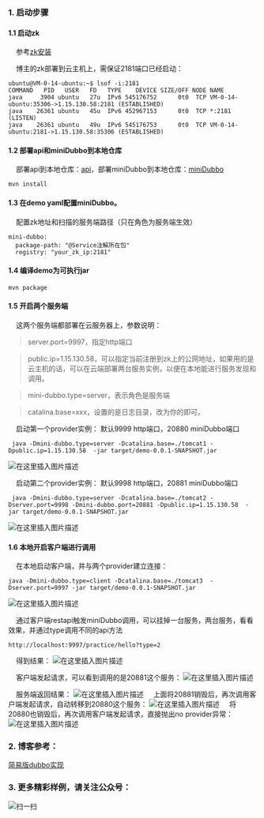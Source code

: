 ### 1. 启动步骤

#### 1.1 启动zk

&nbsp;&nbsp;&nbsp;&nbsp;参考[zk安装](https://blog.csdn.net/ac_dao_di/article/details/54882670)

&nbsp;&nbsp;&nbsp;&nbsp;博主的zk部署到云主机上，需保证2181端口已经启动：
```
ubuntu@VM-0-14-ubuntu:~$ lsof -i:2181
COMMAND   PID   USER   FD   TYPE    DEVICE SIZE/OFF NODE NAME
java     3904 ubuntu   27u  IPv6 545176752      0t0  TCP VM-0-14-ubuntu:35306->1.15.130.58:2181 (ESTABLISHED)
java    26361 ubuntu   45u  IPv6 452967153      0t0  TCP *:2181 (LISTEN)
java    26361 ubuntu   49u  IPv6 545176753      0t0  TCP VM-0-14-ubuntu:2181->1.15.130.58:35306 (ESTABLISHED)
```

#### 1.2 部署api和miniDubbo到本地仓库

&nbsp;&nbsp;&nbsp;&nbsp;部署api到本地仓库：[api](https://github.com/jessin20161124/api)，部署miniDubbo到本地仓库：[miniDubbo](https://github.com/jessin20161124/miniDubboOpen)
```
mvn install
```

#### 1.3 在demo yaml配置miniDubbo。
&nbsp;&nbsp;&nbsp;&nbsp;配置zk地址和扫描的服务端路径（只在角色为服务端生效）
```
mini-dubbo:
  package-path: "@Service注解所在包"
  registry: "your_zk_ip:2181"
```

#### 1.4 编译demo为可执行jar
```
mvn package
```

#### 1.5 开启两个服务端

&nbsp;&nbsp;&nbsp;&nbsp;这两个服务端都部署在云服务器上，参数说明：
> server.port=9997，指定http端口

> public.ip=1.15.130.58，可以指定当前注册到zk上的公网地址，如果用的是云主机的话，可以在云端部署两台服务实例，以便在本地能进行服务发现和调用。

> mini-dubbo.type=server，表示角色是服务端

> catalina.base=xxx，设置的是日志目录，改为你的即可。

&nbsp;&nbsp;&nbsp;&nbsp;启动第一个provider实例： 默认9999 http端口，20880 miniDubbo端口
```
 java -Dmini-dubbo.type=server -Dcatalina.base=./tomcat1 -Dpublic.ip=1.15.130.58  -jar target/demo-0.0.1-SNAPSHOT.jar
```
![在这里插入图片描述](https://img-blog.csdnimg.cn/77d06b23dcbe40d4b6ba62a7a27afecb.png?x-oss-process=image/watermark,type_ZHJvaWRzYW5zZmFsbGJhY2s,shadow_50,text_Q1NETiBAYWNfZGFvX2Rp,size_20,color_FFFFFF,t_70,g_se,x_16#pic_center)

&nbsp;&nbsp;&nbsp;&nbsp;启动第二个provider实例：  默认9998 http端口，20881 miniDubbo端口


```
 java -Dmini-dubbo.type=server -Dcatalina.base=./tomcat2 -Dserver.port=9998 -Dmini-dubbo.port=20881 -Dpublic.ip=1.15.130.58  -jar target/demo-0.0.1-SNAPSHOT.jar
```
![在这里插入图片描述](https://img-blog.csdnimg.cn/654dee79e2fc498189fda23acc08a0ef.png?x-oss-process=image/watermark,type_ZHJvaWRzYW5zZmFsbGJhY2s,shadow_50,text_Q1NETiBAYWNfZGFvX2Rp,size_20,color_FFFFFF,t_70,g_se,x_16#pic_center)


#### 1.6 本地开启客户端进行调用
&nbsp;&nbsp;&nbsp;&nbsp;在本地启动客户端，并与两个provider建立连接：
```
java -Dmini-dubbo.type=client -Dcatalina.base=./tomcat3  -Dserver.port=9997 -jar target/demo-0.0.1-SNAPSHOT.jar
```
![在这里插入图片描述](https://img-blog.csdnimg.cn/e0ab1506e7294c6dba171134664b7544.png?x-oss-process=image/watermark,type_ZHJvaWRzYW5zZmFsbGJhY2s,shadow_50,text_Q1NETiBAYWNfZGFvX2Rp,size_20,color_FFFFFF,t_70,g_se,x_16#pic_center)


&nbsp;&nbsp;&nbsp;&nbsp;通过客户端restapi触发miniDubbo调用，可以挂掉一台服务，两台服务，看看效果，并通过type调用不同的api方法
```
http://localhost:9997/practice/hello?type=2
```

&nbsp;&nbsp;&nbsp;&nbsp;得到结果：
![在这里插入图片描述](https://img-blog.csdnimg.cn/f00c2dd75f354a39b0b85915a3dbbd4a.png?x-oss-process=image/watermark,type_ZHJvaWRzYW5zZmFsbGJhY2s,shadow_50,text_Q1NETiBAYWNfZGFvX2Rp,size_20,color_FFFFFF,t_70,g_se,x_16#pic_center)


&nbsp;&nbsp;&nbsp;&nbsp;客户端发起请求，可以看到调用的是20881这个服务：
![在这里插入图片描述](https://img-blog.csdnimg.cn/797086088d1b47b8a14131cd94dd8901.png?x-oss-process=image/watermark,type_ZHJvaWRzYW5zZmFsbGJhY2s,shadow_50,text_Q1NETiBAYWNfZGFvX2Rp,size_20,color_FFFFFF,t_70,g_se,x_16#pic_center)



&nbsp;&nbsp;&nbsp;&nbsp;服务端返回结果：
![在这里插入图片描述](https://img-blog.csdnimg.cn/e1c3b41fb84442f98954f69c9ca38785.png?x-oss-process=image/watermark,type_ZHJvaWRzYW5zZmFsbGJhY2s,shadow_50,text_Q1NETiBAYWNfZGFvX2Rp,size_20,color_FFFFFF,t_70,g_se,x_16#pic_center)
&nbsp;&nbsp;&nbsp;&nbsp;上面将20881销毁后，再次调用客户端发起请求，自动转移到20880这个服务：
![在这里插入图片描述](https://img-blog.csdnimg.cn/721eb1bc3e00447799aa69b14631f94e.png?x-oss-process=image/watermark,type_ZHJvaWRzYW5zZmFsbGJhY2s,shadow_50,text_Q1NETiBAYWNfZGFvX2Rp,size_20,color_FFFFFF,t_70,g_se,x_16#pic_center)
&nbsp;&nbsp;&nbsp;&nbsp;将20880也销毁后，再次调用客户端发起请求，直接抛出no provider异常：
![在这里插入图片描述](https://img-blog.csdnimg.cn/693a6f87393b41f4a7b1de886171b231.png?x-oss-process=image/watermark,type_ZHJvaWRzYW5zZmFsbGJhY2s,shadow_50,text_Q1NETiBAYWNfZGFvX2Rp,size_20,color_FFFFFF,t_70,g_se,x_16#pic_center)


### 2. 博客参考：
[简易版dubbo实现](https://blog.csdn.net/ac_dao_di/article/details/121445493)


### 3. 更多精彩样例，请关注公众号：
![扫一扫](https://img-blog.csdnimg.cn/e021faa547534e0080356b65d995b6f8.png?x-oss-process=image/watermark,type_ZHJvaWRzYW5zZmFsbGJhY2s,shadow_50,text_Q1NETiBAYWNfZGFvX2Rp,size_20,color_FFFFFF,t_70,g_se,x_16#pic_center)


